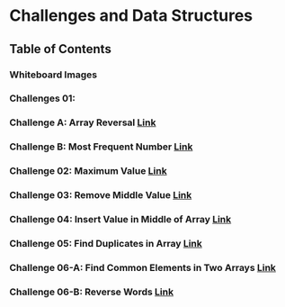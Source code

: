# Challenges and Data Structures

## Table of Contents

### Whiteboard Images

### Challenges 01:
### Challenge A: Array Reversal  [Link](https://github.com/Moayadhamdan/challenges-and-data-structures/blob/main/whiteboard-challenges/assets/Array%20Reversal.PNG)
### Challenge B: Most Frequent Number  [Link](https://github.com/Moayadhamdan/challenges-and-data-structures/blob/main/whiteboard-challenges/assets/Most%20Frequent%20Number.PNG)

### Challenge 02: Maximum Value  [Link](https://github.com/Moayadhamdan/challenges-and-data-structures/blob/main/whiteboard-challenges/assets/Maximum%20Value.PNG)

### Challenge 03: Remove Middle Value  [Link](https://github.com/Moayadhamdan/challenges-and-data-structures/blob/main/whiteboard-challenges/assets/Remove%20Middle%20Value%20from%20Array.PNG)

### Challenge 04: Insert Value in Middle of Array  [Link](https://github.com/Moayadhamdan/challenges-and-data-structures/blob/main/whiteboard-challenges/assets/Insert%20Value%20in%20Middle%20of%20Array.PNG)

### Challenge 05: Find Duplicates in Array  [Link](https://github.com/Moayadhamdan/challenges-and-data-structures/blob/main/Challenges/Find-Duplicates/Find-Duplicates/README.md)

### Challenge 06-A: Find Common Elements in Two Arrays  [Link](https://github.com/Moayadhamdan/challenges-and-data-structures/blob/main/Challenges/Common-Elements/Common-Elements/README.md)

### Challenge 06-B: Reverse Words  [Link](https://github.com/Moayadhamdan/challenges-and-data-structures/blob/main/Challenges/Reverse-Words/Reverse-Words/README.md)



